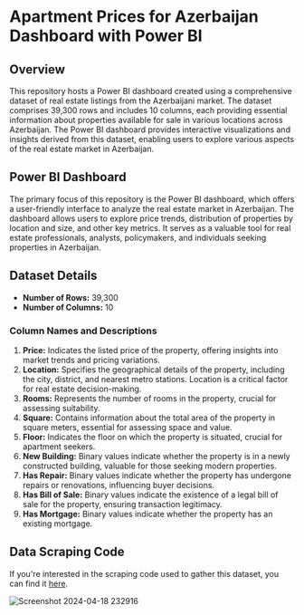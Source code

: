 # Apartment Prices for Azerbaijan Dashboard with Power BI

## Overview
This repository hosts a Power BI dashboard created using a comprehensive dataset of real estate listings from the Azerbaijani market. The dataset comprises 39,300 rows and includes 10 columns, each providing essential information about properties available for sale in various locations across Azerbaijan. The Power BI dashboard provides interactive visualizations and insights derived from this dataset, enabling users to explore various aspects of the real estate market in Azerbaijan.

## Power BI Dashboard
The primary focus of this repository is the Power BI dashboard, which offers a user-friendly interface to analyze the real estate market in Azerbaijan. The dashboard allows users to explore price trends, distribution of properties by location and size, and other key metrics. It serves as a valuable tool for real estate professionals, analysts, policymakers, and individuals seeking properties in Azerbaijan.

## Dataset Details
- **Number of Rows:** 39,300
- **Number of Columns:** 10

### Column Names and Descriptions
1. **Price:** Indicates the listed price of the property, offering insights into market trends and pricing variations.
2. **Location:** Specifies the geographical details of the property, including the city, district, and nearest metro stations. Location is a critical factor for real estate decision-making.
3. **Rooms:** Represents the number of rooms in the property, crucial for assessing suitability.
4. **Square:** Contains information about the total area of the property in square meters, essential for assessing space and value.
5. **Floor:** Indicates the floor on which the property is situated, crucial for apartment seekers.
6. **New Building:** Binary values indicate whether the property is in a newly constructed building, valuable for those seeking modern properties.
7. **Has Repair:** Binary values indicate whether the property has undergone repairs or renovations, influencing buyer decisions.
8. **Has Bill of Sale:** Binary values indicate the existence of a legal bill of sale for the property, ensuring transaction legitimacy.
9. **Has Mortgage:** Binary values indicate whether the property has an existing mortgage.

## Data Scraping Code
If you're interested in the scraping code used to gather this dataset, you can find it [here](https://github.com/AzadShahvaladov/Bina.azDataScraping).

![Screenshot 2024-04-18 232916](https://github.com/NigarAliyeva1/Apartment-Prices-for-Azerbaijan/assets/112957859/561852dc-b1f0-46d6-9415-6e36c049090d)
